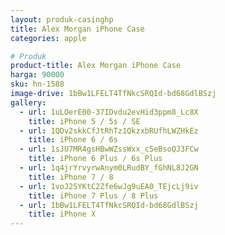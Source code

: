 ```yaml
---
layout: produk-casinghp
title: Alex Morgan iPhone Case
categories: apple

# Produk
product-title: Alex Morgan iPhone Case
harga: 90000
sku: hn-1588
image-drive: 1bBw1LFELT4TfNkcSRQId-bd68GdlBSzj
gallery:
  - url: 1uLOerE00-37IDvdu2evHid3ppm8_Lc8X
    title: iPhone 5 / 5s / SE
  - url: 1QDv2skkCfJtRhTz1QkzxbRUfhLWZHkEz
    title: iPhone 6 / 6s
  - url: 1sJU7MR4gsHBwWZssWxx_c5eBsoQJ3FCw
    title: iPhone 6 Plus / 6s Plus
  - url: 1q4jrYrvyrwAnym0LRudBY_fGhNL8J2GN
    title: iPhone 7 / 8
  - url: 1voJ2SYKtC2Zfe6wJg9uEA0_TEjcLj9iv
    title: iPhone 7 Plus / 8 Plus
  - url: 1bBw1LFELT4TfNkcSRQId-bd68GdlBSzj
    title: iPhone X
---
```

